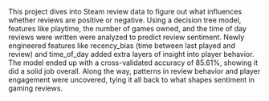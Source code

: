 This project dives into Steam review data to figure out what influences whether reviews are positive or negative. Using a decision tree model, features like playtime, the number of games owned, and the time of day reviews were written were analyzed to predict review sentiment. Newly engineered features like recency_bias (time between last played and review) and time_of_day added extra layers of insight into player behavior. The model ended up with a cross-validated accuracy of 85.61%, showing it did a solid job overall. Along the way, patterns in review behavior and player engagement were uncovered, tying it all back to what shapes sentiment in gaming reviews.
